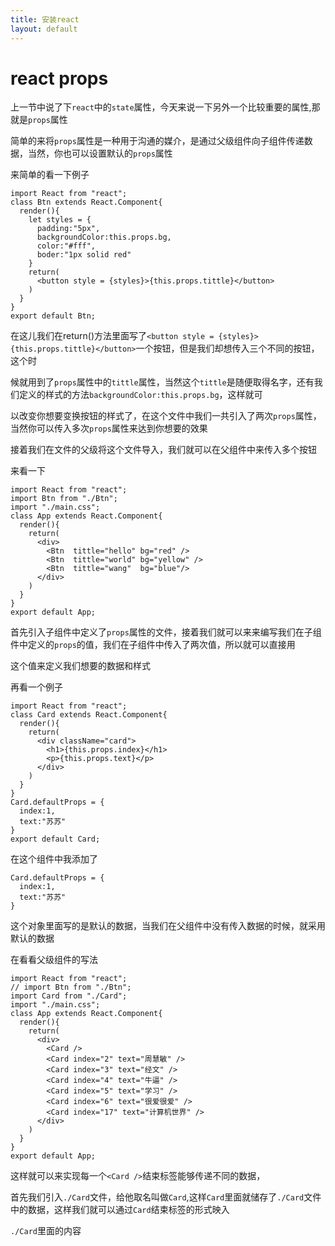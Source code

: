```yaml
---
title: 安装react
layout: default
---
```


# react props

上一节中说了下`react`中的`state`属性，今天来说一下另外一个比较重要的属性,那就是`props`属性

简单的来将`props`属性是一种用于沟通的媒介，是通过父级组件向子组件传递数据，当然，你也可以设置默认的`props`属性

来简单的看一下例子

```
import React from "react";
class Btn extends React.Component{
  render(){
    let styles = {
      padding:"5px",
      backgroundColor:this.props.bg,
      color:"#fff",
      boder:"1px solid red"
    }
    return(
      <button style = {styles}>{this.props.tittle}</button>
    )
  }
}
export default Btn;

```

在这儿我们在return()方法里面写了`<button style = {styles}>{this.props.tittle}</button>`一个按钮，但是我们却想传入三个不同的按钮，这个时

候就用到了`props`属性中的`tittle`属性，当然这个`tittle`是随便取得名字，还有我们定义的样式的方法`backgroundColor:this.props.bg`，这样就可

以改变你想要变换按钮的样式了，在这个文件中我们一共引入了两次`props`属性，当然你可以传入多次`props`属性来达到你想要的效果

接着我们在文件的父级将这个文件导入，我们就可以在父组件中来传入多个按钮

来看一下

```
import React from "react";
import Btn from "./Btn";
import "./main.css";
class App extends React.Component{
  render(){
    return(
      <div>
        <Btn  tittle="hello" bg="red" />
        <Btn  tittle="world" bg="yellow" />
        <Btn  tittle="wang"  bg="blue"/>
      </div>
    )
  }
}
export default App;

```
首先引入子组件中定义了`props`属性的文件，接着我们就可以来来编写我们在子组件中定义的`props`的值，我们在子组件中传入了两次值，所以就可以直接用

这个值来定义我们想要的数据和样式

再看一个例子

```
import React from "react";
class Card extends React.Component{
  render(){
    return(
      <div className="card">
        <h1>{this.props.index}</h1>
        <p>{this.props.text}</p>
      </div>
    )
  }
}
Card.defaultProps = {
  index:1,
  text:"苏苏"
}
export default Card;

```

在这个组件中我添加了

```
Card.defaultProps = {
  index:1,
  text:"苏苏"
}
```

这个对象里面写的是默认的数据，当我们在父组件中没有传入数据的时候，就采用默认的数据

在看看父级组件的写法

```
import React from "react";
// import Btn from "./Btn";
import Card from "./Card";
import "./main.css";
class App extends React.Component{
  render(){
    return(
      <div>
        <Card />
        <Card index="2" text="周慧敏" />
        <Card index="3" text="经文" />
        <Card index="4" text="牛逼" />
        <Card index="5" text="学习" />
        <Card index="6" text="很爱很爱" />
        <Card index="17" text="计算机世界" />
      </div>
    )
  }
}
export default App;

```

这样就可以来实现每一个`<Card />`结束标签能够传递不同的数据，

首先我们引入`./Card`文件，给他取名叫做`Card`,这样`Card`里面就储存了`./Card`文件中的数据，这样我们就可以通过`Card`结束标签的形式映入

`./Card`里面的内容
